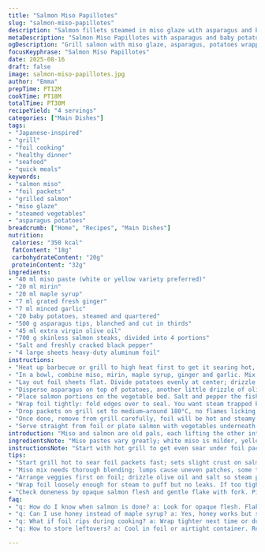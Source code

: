 ```yaml
---
title: "Salmon Miso Papillotes"
slug: "salmon-miso-papillotes"
description: "Salmon fillets steamed in miso glaze with asparagus and baby potatoes, wrapped in foil. Miso mixed with mirin, honey, fresh ginger, garlic. Cooked on medium heat until fish flakes easily. Asparagus blanched first; potatoes cut into quarters. Olive oil drizzled on vegetables before enclosing. Foil packets trap steam, infuse flavors. No skin on salmon, seasoned with salt and pepper. Simple but bold umami and sweet tones. Quick cooking, watch for opaque fish flesh and firm texture to gauge doneness."
metaDescription: "Salmon Miso Papillotes with asparagus and baby potatoes steamed in foil. Sweet, savory miso glaze coats tender salmon, quick grill, rich umami flavors burst."
ogDescription: "Grill salmon with miso glaze, asparagus, potatoes wrapped in foil. Steam traps flavor, flaky fish signals doneness. Quick, bold, smoky umami in one foil packet."
focusKeyphrase: "Salmon Miso Papillotes"
date: 2025-08-16
draft: false
image: salmon-miso-papillotes.jpg
author: "Emma"
prepTime: PT12M
cookTime: PT18M
totalTime: PT30M
recipeYield: "4 servings"
categories: ["Main Dishes"]
tags:
- "Japanese-inspired"
- "grill"
- "foil cooking"
- "healthy dinner"
- "seafood"
- "quick meals"
keywords:
- "salmon miso"
- "foil packets"
- "grilled salmon"
- "miso glaze"
- "steamed vegetables"
- "asparagus potatoes"
breadcrumb: ["Home", "Recipes", "Main Dishes"]
nutrition: 
 calories: "350 kcal"
 fatContent: "18g"
 carbohydrateContent: "20g"
 proteinContent: "32g"
ingredients:
- "40 ml miso paste (white or yellow variety preferred)"
- "20 ml mirin"
- "20 ml maple syrup"
- "7 ml grated fresh ginger"
- "7 ml minced garlic"
- "20 baby potatoes, steamed and quartered"
- "500 g asparagus tips, blanched and cut in thirds"
- "45 ml extra virgin olive oil"
- "700 g skinless salmon steaks, divided into 4 portions"
- "Salt and freshly cracked black pepper"
- "4 large sheets heavy-duty aluminum foil"
instructions:
- "Heat up barbecue or grill to high heat first to get it searing hot, about 10 minutes. You want that initial blast so it can quickly set the foil packets."
- "In a bowl, combine miso, mirin, maple syrup, ginger and garlic. Mix well until thick and fragrant. The honey swap to maple brings earthiness, less cloying."
- "Lay out foil sheets flat. Divide potatoes evenly at center; drizzle them with a good splash of olive oil, season well with salt and pepper, they’ll soak in steam."
- "Disperse asparagus on top of potatoes, another little drizzle of olive oil. The oil helps prevent sticking and adds richness under the steam cover."
- "Place salmon portions on the vegetable bed. Salt and pepper the fish surface lightly. Spoon on a generous layer of miso mix over each piece. You want something saucy but not drowning."
- "Wrap foil tightly: fold edges over to seal. You want steam trapped but a bit of room inside to puff up, doesn’t have to be vacuum tight. Avoid foil tearing."
- "Drop packets on grill set to medium—around 180°C, no flames licking the foil. Cook 15-18 minutes depending on salmon thickness. Look for opaque, flaky flesh—poke gently with fork."
- "Once done, remove from grill carefully, foil will be hot and steamy. Let rest a minute before opening; aromas of sweet miso and garlic burst out instantly."
- "Serve straight from foil or plate salmon with vegetables underneath. Sauce clings to fish; potatoes absorb flavorful juices. Texture contrast sharp from asparagus crunch."
introduction: "Miso and salmon are old pals, each lifting the other into savory territory with a sweet-spicy tease. Tried it loads of times; some ended up mushy or bitter, but the foil method really locks moisture and flavor. Also swapped honey for maple recently—less sweet, deeper. Blanching asparagus is key, else charred bitterness kills it. Potatoes need pre-cooking or you end up with hard bites. Foil technique tricks? Don’t wrap too tight; let steam balloon inside for tender fish and steamed veg. Fish thickness, heat, and smoking variations from the grill mean eyeball the doneness, fish should flake gently. Essential cook sense over exact timing. Quick, smoky, aromatic, no-fuss one foil dinner to get in your rotation."
ingredientsNote: "Miso pastes vary greatly; white miso is milder, yellow adds slight sharpness. Pick what suits mood but avoid red if possible—too salty. Mirin adds subdued sweetness and thin glaze texture. Maple syrup subbing honey means a touch less sweet yet that earthly maple tone. Fresh garlic and ginger shouldn't be too coarse, evenly minced to release aromatic oils and bite. Asparagus must be blanched to soften slightly but keep snap—otherwise stark bitterness creeps. Using extra virgin olive oil adds fruity richness but can swap to toasted sesame oil for nutty depth. Potatoes must be cooked ahead; steam, boil, or microwave so they’re tender before foil. Salmon ideally skinless here to avoid chewy foil stick and overcooked skin. Aluminum foil heavy-duty preferred to prevent tearing with steam pressure. Some use parchment but foil conducts heat better for this trick."
instructionsNote: "Start with hot grill to get even sear under foil packets—sets a slight crust on fish edges without direct flame flare. Mix miso glaze thoroughly—lumps of paste cause uneven cooking and flavor pockets. Assemble veggies on foil first, drizzle oil and salt so they absorb steam and fat, locking moisture and seasoning. Lay fish atop veggies prevents direct hot foil contact which can toughen flesh. Seal foil loosely while letting steam build inside; trying to squeeze packets tight kills steam and dries fish. Medium heat is crucial; too high flame scorches foil and bites fish edges. Watch for juices bubbling inside foil, that’s steam buildup sign. Salmon done when flesh turns opaque and flakes with slight touch, pinkish inside hints undercooked. Rest in foil after cooking locks in juices and keeps warm. Opening foil off-heat avoids steam burns. Serve from packet or plate foil juices spooned on fish and veg for full flavor. If lacking grill, oven at 190°C works but adjust time and crispness lower. Cleanup easy—foil discs at hand prevent mess."
tips:
- "Start grill hot to sear foil packets fast; sets slight crust on salmon edges but avoid flare-ups. Medium heat after prevents burning foil. Watch foil bubbles for steam buildup, reveals cooking progress."
- "Miso mix needs thorough blending; lumps cause uneven patches, some too salty, others bland. Maple syrup swap cuts sweetness, adds earthiness. Adjust ginger and garlic finely minced to spread aroma evenly."
- "Arrange veggies first on foil; drizzle olive oil and salt so steam penetrates, avoids dryness. Lay salmon on top to stop direct foil heat toughening fish flesh. Potatoes pre-steamed, asparagus blanched keeps texture sharp."
- "Wrap foil loosely enough for steam to puff but no leaks. If too tight, fish dries. Foil tearing lets steam escape, longer cook or dried edges. Heavy-duty foil best for pressure and easy folding without tears."
- "Check doneness by opaque salmon flesh and gentle flake with fork. Pink indicates undercook; overcook feels dry. Rest in foil a minute off heat to lock juices in. Opening foil slowly to avoid steam burns."
faq:
- "q: How do I know when salmon is done? a: Look for opaque flesh. Flake gently with fork. Pink inside means needs more. Touch feels firmer but not stiff. Steam inside foil helps cook evenly. Timing varies."
- "q: Can I use honey instead of maple syrup? a: Yes, honey works but sweeter. Maple adds earthier note. Both mix well with miso, balance saltiness. Adjust amount for taste. Could try brown sugar too, less liquid."
- "q: What if foil rips during cooking? a: Wrap tighter next time or double fold edges. Tears let steam out, fish dries faster. Use heavy-duty foil only. Keep edges sealed but leave room inside to puff."
- "q: How to store leftovers? a: Cool in foil or airtight container. Refrigerate up to 2 days. Reheat foil packets in oven or microwave gently. Avoid grilling again, dries fish. Potatoes reheat well, asparagus can get softer."

---
```

